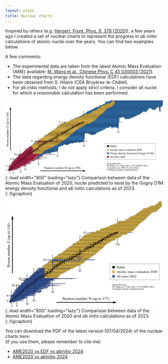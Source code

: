 ```yaml
---
layout: plain
title: Nuclear charts
---
```


Inspired by others (e.g. [Hergert, Front. Phys. 8, 379 (2020)](https://doi.org/10.3389/fphy.2020.00379)), a few years ago I created a set of nuclear charts to represent
the progress in *ab initio* calculations of atomic nuclei over the years. You can find two examples below.

A few comments:
- The experimental data are taken from the latest Atomic Mass Evaluation (AME) available: [M. Wang et al., Chinese Phys. C 45 030003 (2021)](https://doi.org/10.1088/1674-1137/abddaf).
- The data regarding energy density functional (EDF) calculations have been obtained from S. Hilaire (CEA Bruyères-le-Châtel).
- For *ab initio* methods, I do not apply strict criteria. I consider all nuclei for which a *reasonable* calculation has been performed.

![chart v1](assets/img/nuclearchart_ame_edf_abinitio_2023_29112023.jpg){:.lead width="800" loading="lazy"}
Comparison between data of the Atomic Mass Evaluation of 2020, nuclei predicted to exist by the Gogny D1M energy density functional and *ab initio* calculations
as of 2023.
{:.figcaption}

![chart v2](assets/img/nuclearchart_ame_abinitio_2023_29112023.jpg){:.lead width="800" loading="lazy"}
Comparison between data of the Atomic Mass Evaluation of 2020 and *ab initio* calculations as of 2023.
{:.figcaption}

You can download the PDF of the latest version (07/04/2024) of the nuclear charts here:  
(if you use them, please remember to cite me)
- [AME2020 vs EDF vs abinitio 2024](assets/pdf/nuclearchart_ame_edf_abinitio_2024_07042024.pdf)
- [AME2020 vs abinitio 2024](assets/pdf/nuclearchart_ame_abinitio_2024_07042024.pdf)  

<!-- 
Add chart deformation?

## Progress in *ab initio* methods 
## Links
In addition, here are the links to some useful online interactive nuclear charts:
- International Atomic Energy Agency (IAEA): [Live Chart of Nuclei](https://www-nds.iaea.org/relnsd/vcharthtml/VChartHTML.html)
- National Nuclear Data Center (NNDC): [NuDat 3.0](https://www.nndc.bnl.gov/nudat3/)
- Commissariat à l'Energie Atomique (CEA): [AMEDEE](https://www-phynu.cea.fr/science_en_ligne/carte_potentiels_microscopiques/carte_potentiel_nucleaire_eng.htm)
-->
